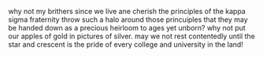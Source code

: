 why not my brithers since we live ane cherish the principles of the kappa sigma fraternity throw such a halo around those princuiples that they may be handed down as a precious heirloom to ages yet unborn? why not put our apples of gold in pictures of silver. may we not rest contentedly until the star and crescent is the pride of every college and university in the land!